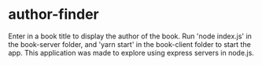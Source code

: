 # author-finder
Enter in a book title to display the author of the book.  Run 'node index.js' in the book-server folder, and 'yarn start' in the book-client folder to start the app.  This application was made to explore using express servers in node.js.
